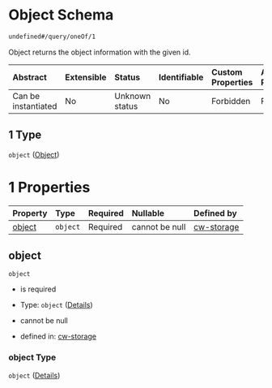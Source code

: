 # Object Schema

```txt
undefined#/query/oneOf/1
```

Object returns the object information with the given id.

| Abstract            | Extensible | Status         | Identifiable | Custom Properties | Additional Properties | Access Restrictions | Defined In                                                         |
| :------------------ | :--------- | :------------- | :----------- | :---------------- | :-------------------- | :------------------ | :----------------------------------------------------------------- |
| Can be instantiated | No         | Unknown status | No           | Forbidden         | Forbidden             | none                | [cw-storage.json\*](schema/cw-storage.json "open original schema") |

## 1 Type

`object` ([Object](cw-storage-querymsg-oneof-object.md))

# 1 Properties

| Property          | Type     | Required | Nullable       | Defined by                                                                                                       |
| :---------------- | :------- | :------- | :------------- | :--------------------------------------------------------------------------------------------------------------- |
| [object](#object) | `object` | Required | cannot be null | [cw-storage](cw-storage-querymsg-oneof-object-properties-object.md "undefined#/query/oneOf/1/properties/object") |

## object



`object`

*   is required

*   Type: `object` ([Details](cw-storage-querymsg-oneof-object-properties-object.md))

*   cannot be null

*   defined in: [cw-storage](cw-storage-querymsg-oneof-object-properties-object.md "undefined#/query/oneOf/1/properties/object")

### object Type

`object` ([Details](cw-storage-querymsg-oneof-object-properties-object.md))
